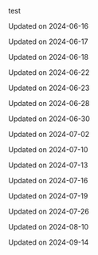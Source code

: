 test


Updated on 2024-06-16

Updated on 2024-06-17

Updated on 2024-06-18

Updated on 2024-06-22

Updated on 2024-06-23

Updated on 2024-06-28

Updated on 2024-06-30

Updated on 2024-07-02

Updated on 2024-07-10

Updated on 2024-07-13

Updated on 2024-07-16

Updated on 2024-07-19

Updated on 2024-07-26

Updated on 2024-08-10

Updated on 2024-09-14